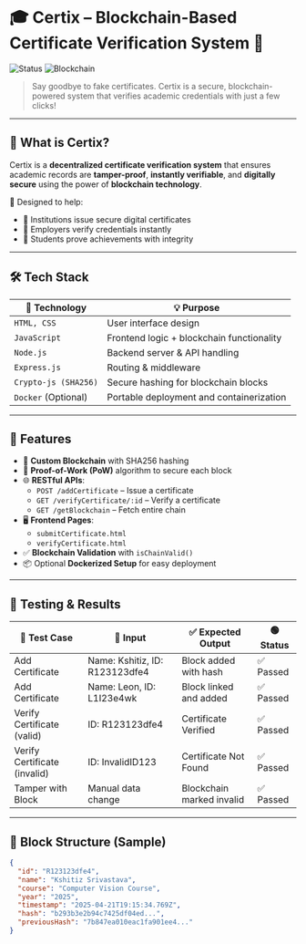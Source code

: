 # 🎓 Certix – Blockchain-Based Certificate Verification System 🔐

![Status](https://img.shields.io/badge/Project-Completed-brightgreen) ![Blockchain](https://img.shields.io/badge/Powered%20By-Blockchain-blue) 

> Say goodbye to fake certificates. Certix is a secure, blockchain-powered system that verifies academic credentials with just a few clicks!

---

## 🧠 What is Certix?

Certix is a **decentralized certificate verification system** that ensures academic records are **tamper-proof**, **instantly verifiable**, and **digitally secure** using the power of **blockchain technology**.

🎯 Designed to help:
- 🔸 Institutions issue secure digital certificates
- 🔸 Employers verify credentials instantly
- 🔸 Students prove achievements with integrity

---

## 🛠️ Tech Stack

| 🧩 Technology        | 💡 Purpose                                |
|---------------------|--------------------------------------------|
| `HTML, CSS`         | User interface design                      |
| `JavaScript`        | Frontend logic + blockchain functionality  |
| `Node.js`           | Backend server & API handling              |
| `Express.js`        | Routing & middleware                       |
| `Crypto-js (SHA256)`| Secure hashing for blockchain blocks       |
| `Docker` (Optional) | Portable deployment and containerization   |

---

## 🚀 Features

- 🔐 **Custom Blockchain** with SHA256 hashing
- 🧱 **Proof-of-Work (PoW)** algorithm to secure each block
- 🌐 **RESTful APIs**:
  - `POST /addCertificate` – Issue a certificate
  - `GET /verifyCertificate/:id` – Verify a certificate
  - `GET /getBlockchain` – Fetch entire chain
- 🖥️ **Frontend Pages**:
  - `submitCertificate.html`
  - `verifyCertificate.html`
- ✅ **Blockchain Validation** with `isChainValid()`
- 📦 Optional **Dockerized Setup** for easy deployment

---

## 🧪 Testing & Results

| 🧪 Test Case                      | 🧾 Input                         | ✅ Expected Output            | 🟢 Status |
|----------------------------------|----------------------------------|-------------------------------|-----------|
| Add Certificate                  | Name: Kshitiz, ID: R123123dfe4   | Block added with hash         | ✅ Passed  |
| Add Certificate                  | Name: Leon, ID: L1I23e4wk        | Block linked and added        | ✅ Passed  |
| Verify Certificate (valid)       | ID: R123123dfe4                  | Certificate Verified          | ✅ Passed  |
| Verify Certificate (invalid)     | ID: InvalidID123                 | Certificate Not Found         | ✅ Passed  |
| Tamper with Block                | Manual data change               | Blockchain marked invalid     | ✅ Passed  |

---

## 🧱 Block Structure (Sample)

```json
{
  "id": "R123123dfe4",
  "name": "Kshitiz Srivastava",
  "course": "Computer Vision Course",
  "year": "2025",
  "timestamp": "2025-04-21T19:15:34.769Z",
  "hash": "b293b3e2b94c7425df04ed...",
  "previousHash": "7b847ea010eac1fa901ee4..."
}

